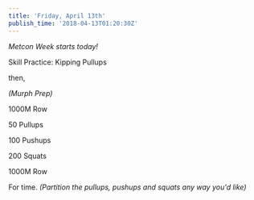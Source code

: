 ```yaml
---
title: 'Friday, April 13th'
publish_time: '2018-04-13T01:20:30Z'
---
```


*Metcon Week starts today!*

Skill Practice: Kipping Pullups

then,

*(Murph Prep)*

1000M Row

50 Pullups

100 Pushups

200 Squats

1000M Row

For time. *(Partition the pullups, pushups and squats any way you'd
like)*
